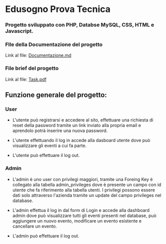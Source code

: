 # Edusogno Prova Tecnica

### Progetto sviluppato con PHP, Databse MySQL, CSS, HTML e Javascript.

### FIle della Documentazione del progetto

Link al file: [Documentazione.md](Documentazione.md)

### File brief del progetto

Link al file: [Task.pdf](Task-for-Edusogno.pdf)

## Funzione generale del progetto:

### User

- L'utente può registrarsi e accedere al sito, effettuare una richiesta di reset della password tramite un link inviato alla propria email e aprendolo potrà inserire una nuova password.

- L'utente effettuando il log in accede alla dasboard utente dove può visualizzare gli eventi a cui fa parte.

- L'utente può effettuare il log out.

### Admin

- L'admin è uno user con privilegi maggiori, tramite una Foreing Key è collegato alla tabella admin_privileges dove è presente un campo con id utente che fa riferimento alla tabella utenti. I privilegi possono essere dati solo attraverso l'azienda tramite un update del campo privileges nel database.

- L'admin effettua il log in dal form di Login e accede alla dashboard admin dove può visualizzare tutti gli eventi presenti nel database, può aggiungere un nuovo evento, modificare un evento esistente e cancellare un evento.

- L'admin può effettuare il log out.

